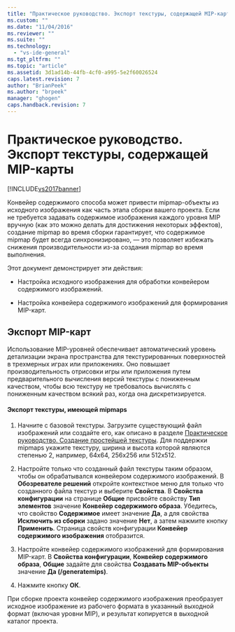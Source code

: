 ```yaml
---
title: "Практическое руководство. Экспорт текстуры, содержащей MIP-карты | Microsoft Docs"
ms.custom: ""
ms.date: "11/04/2016"
ms.reviewer: ""
ms.suite: ""
ms.technology: 
  - "vs-ide-general"
ms.tgt_pltfrm: ""
ms.topic: "article"
ms.assetid: 3d1ad14b-44fb-4cf0-a995-5e2f60026524
caps.latest.revision: 7
author: "BrianPeek"
ms.author: "brpeek"
manager: "ghogen"
caps.handback.revision: 7
---
```

# Практическое руководство. Экспорт текстуры, содержащей MIP-карты
[!INCLUDE[vs2017banner](../code-quality/includes/vs2017banner.md)]

Конвейер содержимого способа может привести mipmap\-объекты из исходного изображения как часть этапа сборки вашего проекта.  Если не требуется задавать содержимое изображения каждого уровня MIP вручную \(как это можно делать для достижения некоторых эффектов\), создание mipmap во время сборки гарантирует, что содержимое mipmap будет всегда синхронизировано, — это позволяет избежать снижения производительности из\-за создания mipmap во время выполнения.  
  
 Этот документ демонстрирует эти действия:  
  
-   Настройка исходного изображения для обработки конвейером содержимого изображений.  
  
-   Настройка конвейера содержимого изображений для формирования MIP\-карт.  
  
## Экспорт MIP\-карт  
 Использование MIP\-уровней обеспечивает автоматический уровень детализации экрана пространства для текстурированных поверхностей в трехмерных играх или приложениях.  Оно повышает производительность отрисовки игры или приложения путем предварительного вычисления версий текстуры с пониженным качеством, чтобы всю текстуру не требовалось вычислять с пониженным качеством всякий раз, когда она дискретизируется.  
  
#### Экспорт текстуры, имеющей mipmaps  
  
1.  Начните с базовой текстуры.  Загрузите существующий файл изображений или создайте его, как описано в разделе [Практическое руководство. Создание простейшей текстуры](../Topic/How%20to:%20Create%20a%20Basic%20Texture.md).  Для поддержки mipmaps укажите текстуру, ширина и высота которой являются степенью 2, например, 64x64, 256x256 или 512x512.  
  
2.  Настройте только что созданный файл текстуры таким образом, чтобы он обрабатывался конвейером содержимого изображений.  В **Обозревателе решений** откройте контекстное меню для только что созданного файла текстур и выберите **Свойства**.  В **Свойства конфигурации** на странице **Общие** присвойте свойству **Тип элементов** значение **Конвейер содержимого образа**.  Убедитесь, что свойство **Содержимое** имеет значение **Да**, а для свойства **Исключить из сборки** задано значение **Нет**, а затем нажмите кнопку **Применить**.  Страница свойств конфигурации **Конвейер содержимого изображения** отобразится.  
  
3.  Настройте конвейер содержимого изображений для формирования MIP\-карт.  В **Свойства конфигурации**, **Конвейер содержимого образа**, **Общие** задайте для свойства **Создавать MIP\-объекты** значение **Да \(\/generatemips\)**.  
  
4.  Нажмите кнопку **ОК**.  
  
 При сборке проекта конвейер содержимого изображения преобразует исходное изображение из рабочего формата в указанный выходной формат \(включая уровни MIP\), и результат копируется в выходной каталог проекта.